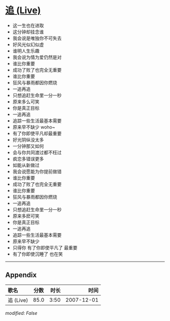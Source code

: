 # [追 (Live)](https://music.163.com/song?id=36190605)

* 这一生也在进取
* 这分钟却挂念谁
* 我会说是唯独你不可失去
* 好风光似幻似虚
* 谁明人生乐趣
* 我会说为情为爱仍然是对
* 谁比你重要
* 成功了败了也完全无重要
* 谁比你重要
* 狂风与暴雨都因你燃烧
* 一追再追
* 只想追赶生命里一分一秒
* 原来多么可笑
* 你是真正目标
* 一追再追
* 追踪一些生活最基本需要
* 原来早不缺少 woho~
* 有了你即使平凡却最重要
* 好光阴纵没太多
* 一分钟那又如何
* 会与你共同渡过都不枉过
* 疯恋多错误更多
* 如能从新做过
* 我会说愿能为你提前做错
* 谁比你重要
* 成功了败了也完全无重要
* 谁比你重要
* 狂风与暴雨都因你燃烧
* 一追再追
* 只想追赶生命里一分一秒
* 原来多麽可笑
* 你是真正目标
* 一追再追
* 追踪一些生活最基本需要
* 原来早不缺少
* 只得你 有了你即使平凡了 最重要
* 有了你即使沉睡了 也在笑


---

## Appendix

|歌名|分数|时长|时间|
|:---|:---:|---:|---:|
|追 (Live)|85.0|3:50|2007-12-01

*modified: False*
